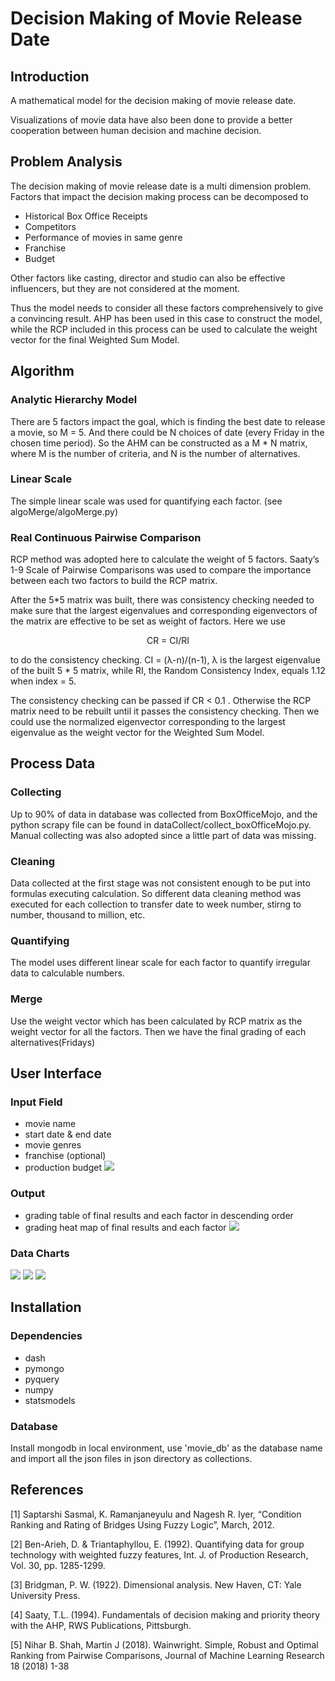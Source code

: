 # Decision Making of Movie Release Date

## Introduction
A mathematical model for the decision making of movie release date. 

Visualizations of movie data have also been done to provide a better cooperation between human decision and machine decision. 

## Problem Analysis
The decision making of movie release date is a multi dimension problem. Factors that impact the decision making process can be decomposed to 
- Historical Box Office Receipts
- Competitors
- Performance of movies in same genre
- Franchise
- Budget

Other factors like casting, director and studio can also be effective influencers, but they are not considered at the moment.

Thus the model needs to consider all these factors comprehensively to give a convincing result. AHP has been used in this case to construct the model, while the RCP included in this process can be used to calculate the weight vector for the final Weighted Sum Model.

## Algorithm
### Analytic Hierarchy Model
There are 5 factors impact the goal, which is finding the best date to release a movie, so M = 5. And there could be N choices of date (every Friday in the chosen time period). So the AHM can be constructed as a M * N matrix, where M is the number of criteria, and N is the number of alternatives.
### Linear Scale
The simple linear scale was used for quantifying each factor. (see algoMerge/algoMerge.py)
### Real Continuous Pairwise Comparison
RCP method was adopted here to calculate the weight of 5 factors. Saaty’s 1-9 Scale of Pairwise Comparisons was used to compare the importance between each two factors to build the RCP matrix. 

After the 5*5 matrix was built, there was consistency checking needed to make sure that the largest eigenvalues and corresponding eigenvectors of the matrix are effective to be set as weight of factors.
Here we use

<center> CR = CI/RI </center>

to do the consistency checking. CI = (λ-n)/(n-1), λ is the largest eigenvalue of the built 5 * 5 matrix, while RI, the Random Consistency Index, equals 1.12 when index = 5.

The consistency checking can be passed if CR < 0.1 . Otherwise the RCP matrix need to be rebuilt until it passes the consistency checking. Then we could use the normalized eigenvector corresponding to the largest eigenvalue as the weight vector for the Weighted Sum Model.

## Process Data
### Collecting
Up to 90% of data in database was collected from BoxOfficeMojo, and the python scrapy file can be found in dataCollect/collect_boxOfficeMojo.py. Manual collecting was also adopted since a little part of data was missing.
### Cleaning
Data collected at the first stage was not consistent enough to be put into formulas executing calculation. So different data cleaning method was executed for each collection to transfer date to week number, stirng to number, thousand to million, etc.
### Quantifying
The model uses different linear scale for each factor to quantify irregular data to calculable numbers.
### Merge
Use the weight vector which has been calculated by RCP matrix as the weight vector for all the factors. Then we have the final grading of each alternatives(Fridays)
## User Interface
### Input Field
- movie name
- start date & end date
- movie genres
- franchise (optional)
- production budget
![](img/input.png)

### Output
- grading table of final results and each factor in descending order
- grading heat map of final results and each factor
![](img/final%20result.png)

### Data Charts
![](img/factor1.png)
![](img/factor2.png)
![](img/factor5.png)

## Installation
### Dependencies
- dash
- pymongo
- pyquery
- numpy
- statsmodels
### Database
Install mongodb in local environment, use 'movie_db' as the database name and import all the json files in json directory as collections.

## References
[1] Saptarshi Sasmal, K. Ramanjaneyulu and Nagesh R. Iyer, “Condition Ranking and Rating of Bridges Using Fuzzy Logic”, March, 2012.

[2] Ben-Arieh, D. & Triantaphyllou, E. (1992). Quantifying data for group technology with weighted fuzzy features, Int. J. of Production Research, Vol. 30, pp. 1285-1299. 

[3] Bridgman, P. W. (1922). Dimensional analysis. New Haven, CT: Yale University Press.

[4] Saaty, T.L. (1994). Fundamentals of decision making and priority theory with the AHP, RWS 
Publications, Pittsburgh.

[5] Nihar B. Shah, Martin J (2018). Wainwright. Simple, Robust and Optimal Ranking from Pairwise Comparisons, Journal of Machine Learning Research 18 (2018) 1-38